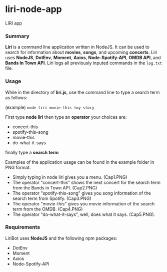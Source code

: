 # liri-node-app
LIRI app

### Summary
**Liri** is a command line application written in NodeJS. It can be used to search for information about **movies**, **songs**, and upcoming **concerts**. Liri uses **NodeJS**, **DotEnv**, **Moment**, **Axios**, **Node-Spotify-API**, **OMDB API**, and **Bands In Town API**. Liri logs all previously inputed commands in the `log.txt` file.


### Usage
While in the directory of **liri.js**, use the command line to type a search term as follows:

(example)
`node liri movie-this toy story`

First type **node liri**
then type an **operator**
your choices are:
* concert-this
* spotify-this-song
* movie-this
* do-what-it-says

finally type a **search term**

Examples of the application usage can be found in the example folder in PNG format.

* Simply typing in node liri gives you a menu. (Cap1.PNG) 
* The operator "concert-this" shows the next concert for the search term from the Bands in Town API. (Cap2.PNG)
* The operator "spotify-this-song" gives you song information of the search term from Spotify. (Cap3.PNG)
* The operator "movie-this" gives you movie information of the search term from the OMDB. (Cap4.PNG)
* The operator "do-what-it-says", well, does what it says. (Cap5.PNG).



### Requirements
LiriBot uses **NodeJS** and the following npm packages:
* DotEnv
* Moment
* Axios
* Node-Spotify-API